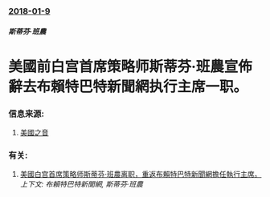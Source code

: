 ### [2018-01-9](/zh/news/2018/01/9/index.md)

##### 斯蒂芬·班農
# 美國前白宫首席策略师斯蒂芬·班農宣佈辭去布賴特巴特新聞網执行主席一职。 




### 信息来源:

1. [美國之音](https://www.voachinese.com/a/bannon-20180109/4200595.html)

### 有关:

1. [美國白宫首席策略师斯蒂芬·班農离职，重返布賴特巴特新聞網擔任執行主席。 ](/zh/news/2017/08/18/美國白宫首席策略师斯蒂芬-班農离职-重返布賴特巴特新聞網擔任執行主席.md) _上下文: 布賴特巴特新聞網, 斯蒂芬·班農_

